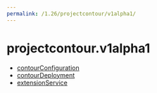 ```yaml
---
permalink: /1.26/projectcontour/v1alpha1/
---
```


# projectcontour.v1alpha1



* [contourConfiguration](contourConfiguration.md)
* [contourDeployment](contourDeployment.md)
* [extensionService](extensionService.md)